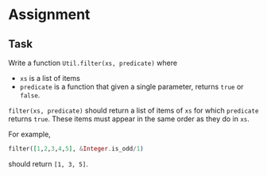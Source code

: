 # Assignment

## Task

Write a function `Util.filter(xs, predicate)` where

* `xs` is a list of items
* `predicate` is a function that given a single parameter, returns `true` or `false`.

`filter(xs, predicate)` should return a list of items of `xs` for which `predicate` returns `true`.
These items must appear in the same order as they do in `xs`.

For example,

```elixir
filter([1,2,3,4,5], &Integer.is_odd/1)
```

should return `[1, 3, 5]`.
